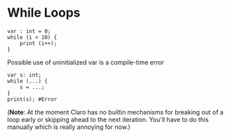 # While Loops

```
var : int = 0;
while (i < 10) {
    print (i++);
}
```

Possible use of uninitialized var is a compile-time error

```
var s: int;
while (...) {
    s = ...;
}
print(s); #Error
```

(__Note__: At the moment Claro has no builtin mechanisms for breaking out of a loop early or skipping ahead to the next
iteration. You'll have to do this manually which is really annoying for now.)
